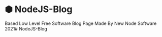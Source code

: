 # ⬢ NodeJS-Blog
Based Low Level Free Software Blog Page Made By New Node Software 2021# NodeJS-Blog
